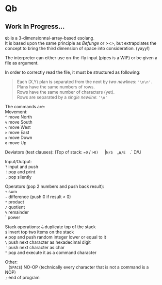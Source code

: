 # Qb
## Work In Progress…
`Qb` is a 3-dimensionnal-array-based esolang.  
It is based upon the same principle as *Befunge* or *><>*, but extrapolates the concept to bring the third dimension of space into consideration. (yayy!)

The interpreter can either use on-the-fly input (pipes is a WIP) or be given a file as argument.

In order to correctly read the file, it must be structured as following:  
  > Each (X,Y) plan is separated from the next by *two newlines*: `'\n\n'`.  
  > Plans have the same numbers of rows.  
  > Rows have the same number of characters (yet).  
  > Rows are separated by a *single newline*: `'\n'`  

The commands are:  
Movement:  
  `^` move North  
  `v` move South  
  `<` move West  
  `>` move East  
  `x` move Down  
  `o` move Up  

Deviators (test clauses): (Top of stack: `=0` / `>0)  
  `|` N/S  
  `_` W/E  
  `.` D/U  

Input/Output:  
  `?` input and push  
  `!` pop and print  
  `,` pop silently  

Operators (pop 2 numbers and push back result):  
  `+` sum  
  `-` difference (push 0 if result < 0)  
  `*` product  
  `/` quotient  
  `%` remainder  
  ` power  

Stack operations:
  `&` duplicate top of the stack  
  `$` invert top two items on the stack  
  `#` pop and push random integer lower or equal to it  
  `\` push next character as hexadecimal digit  
  `'` push next character as char  
  `"` pop and execute it as a command character

Other:  
  ` ` (`SPACE`) NO-OP (technically every character that is not a command is a NOP)  
  `;` end of program  
